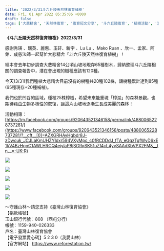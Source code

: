 ```yaml
---
title: '2022/3/31斗六丘陵天然林復育植樹'
date: Fri, 01 Apr 2022 05:35:06 +0000
draft: false
tags: ['大悲精舍', '天然林復育', '復育短文分享', '斗六丘陵復育', '植樹活動', '活動訊息及短文']
---
```


**《斗六丘陵天然林復育植樹》2022/3/31**

  
感謝秀瑛 、瑞英、麗惠、玉矸、新宇 、Lu Lu 、Mako Ruan 、欣一、孟家、阿銘、成慈法師一起幫忙大悲精舍「斗六丘陵天然林復育植樹」！

經本會去年初步調查大悲精舍14公頃山坡地現存65種樹木，歸納整理斗六丘陵相關的調查報告中，潛在會出現的樹種應該有120種。

  
今天(3/31)我們種植大悲精舍目前沒有的樹種共20種102株，讓樹種累計達到85種 (65種現存+20種補植)。

我們也於凹谷的區域，種植25株樟樹，希望未來能重現「樟湖」的森林景觀，也期待藉由生物多樣性的恢復，讓這片山坡地逐漸生長成美麗的森林！  

活動相簿：[https://m.facebook.com/groups/920643521346158/permalink/4880065228737281/](https://www.facebook.com/groups/920643521346158/posts/4880065228737281/?__cft__[0]=AZXGRHAyHgbdr8J-zDwcuk_JCJLaKmUHZYIdxr594VXyMpc_c0fRCDDdJ_fTA_eGqzTgfWvD6xE1kV4BzHqnC1AWLHRCQ4eiylaP8jSGRqSK51uZf4cL4yySAAdXbVPX2FM&__tn__=-UK-R)

![](https://www.reforestation.tw/wp-content/uploads/2022/04/277344966_5371836179502645_3347679869728790239_n.jpg)

![](https://www.reforestation.tw/wp-content/uploads/2022/04/277532531_5371836166169313_9154813280930949882_n.jpg)

![](https://www.reforestation.tw/wp-content/uploads/2022/04/277522837_5371836329502630_1950822403414963004_n.jpg)

![](https://www.reforestation.tw/wp-content/uploads/2022/04/277576303_5371836469502616_3714987194117613695_n.jpg)

![](https://www.reforestation.tw/wp-content/uploads/2022/04/277298940_5371836509502612_7377933782344176611_n.jpg)

～守護山林～請您支持《臺灣山林復育協會》  
【捐款帳號】  
玉山銀行代號：808 （西屯分行）  
帳號：1159-940-026333  
戶名：臺灣山林復育協會  
【電子發票愛心碼】5 2 3 0（我愛山林）  
【官方網站】 https://www.reforestation.tw/
